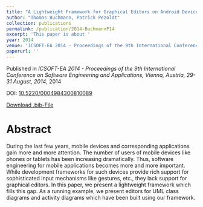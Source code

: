 ```yaml
---
title: "A Lightweight Framework for Graphical Editors on Android Devices"
author: "Thomas Buchmann, Patrick Pezoldt"
collection: publications
permalink: /publication/2014-BuchmannP14
excerpt: 'This paper is about '
year: 2014
venue: 'ICSOFT-EA 2014 - Proceedings of the 9th International Conference on Software Engineering and Applications, Vienna, Austria, 29-31 August, 2014'
paperurl: ''
---
```


Published in *ICSOFT-EA 2014 - Proceedings of the 9th International Conference on Software Engineering and Applications, Vienna, Austria, 29-31 August, 2014*, 2014

DOI: [10.5220/0004984300810089](https://doi.org/10.5220/0004984300810089)

[Download .bib-File](https://tbuchmann.github.io/files/BuchmannP14.bib)

Abstract
=====

During the last few years, mobile devices and corresponding applications gain more and more attention. The number of users of mobile devices like phones or tablets has been increasing dramatically. Thus, software engineering for mobile applications becomes more and more important. While development frameworks for such devices provide rich support for sophisticated input mechanisms like gestures, etc., they lack support for graphical editors. In this paper, we present a lightweight framework which fills this gap. As a running example, we present editors for UML class diagrams and activity diagrams which have been built using our framework.